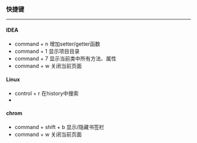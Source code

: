 ### 快捷键

---

#### IDEA

- command + n   增加setter/getter函数
- command + 1   显示项目目录
- command + 7   显示当前类中所有方法、属性
- command + w   关闭当前页面



#### Linux

- control + r   在history中搜索
- ​



#### chrom

- command + shift + b   显示/隐藏书签栏
- command + w   关闭当前页面